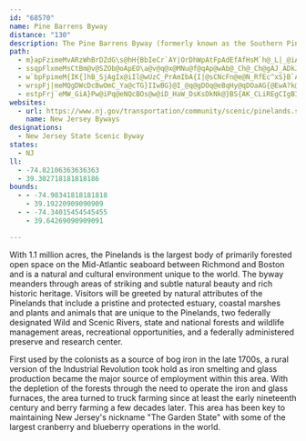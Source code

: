 ```yaml
---
id: "68570"
name: Pine Barrens Byway
distance: "130"
description: The Pine Barrens Byway (formerly known as the Southern Pinelands Natural Heritage Trail) meanders through areas of striking and subtle natural beauty and rich historic heritage.
path:
  - m}apFzimeMvARzWhBrDZdG\s@hH{BbIeCr`AY|OrDhWpAtFpAdEfAfHsM`h@_L|_@iAr@eJ`NgGjLgCdG{@~BcBhC}BdDs@b@uH|H{A|Bo@rCMnA{@`G_@nA}@|H{B`PsAlKeDxTIRGx@oA|Ie@`DoGfd@eChOaAzEGdA}Fp^_BnEc]f_AwIfUOp@UXaIzT}Otb@i@JK`AyAlFkDnJmAnGuEt_@Qr@aEf[sAtJm@nC}@nI_XjnBcLfx@_InVsHtXkBlGgDbMaL`a@iCpJWnAyDvMs@lB{@tCs@~ByOcRwC{DmNuRCUYQuFoH[GSo@iI{IkHyIqCgDGi@i@QsGuI}M_PqSaXaBgBgAsDaAiGqDwTaf@gl@Qo@e@KcHqIc@QeOpB_A?CPmDl@aEjB_BVQl@gJjEg]xU}GzC_L|BwBr@q@n@{@VqAbDoA`HuAfESXm@lDoBfIOlCjA~KHdDi@VwCxD]F]n@aIjHyKvJc]v\w@jAgA`AeHrHuLzIw@^[d@q@R}BfBe@x@u@PgG~FuAx@iCpBgCbBaOrOsB`A{@DsQRIPeCj@eCxBmGhJ[tOMzLmDbNgGdOeBdFUBwAfJOtEHlVGnCi@vFUr@SDq@jBmBtB_IbLiFzGsCxBaGtAs@d@g@~@s@bAgB~DkFdCe@xVQ`MwD`SoAd^u@~L@pAcAzK}Kt}@sGhg@WvCU|G{HphC_AvXsHlP}Dnv@xA~Fp@~Bd[lf@x@zAhCrWl@rDfCvShCnTzBlQrNhkA}AlAkBfBnB`N?dCIzAY|Aq@fCa@pBg@hBWhBa@nBS~AAlA[xDYzCMdCiAjO{@hJg@zIiJhoA]`HvBjCrCnDpBqErp@uuAvBaEdByCvAkDfJ_SbEeJbXal@BHxH`@BCllAzHhy@jFdMt@pUvH~C\ze@xGl@H`NlBjgAbPfVkA|PdElL|FvGfJpAzAdAt@jAR`WVpkA|@x\_NrQkObCiBrIqH~C}AzPwHff@sSbBNnCjFbAdA`@n@VJlA|AjCrCtBrBrCnDfBp@`Aj@l@~@t@z@t@v@pBhBZ\~@`@bBPdDGp@Qj@k@nAq@z@k@lB}@rD_C~AmAp@QbE^~Ad@hFp@hGmBtBi@b@Sd@Ip@[pASbG_B`KiCnDo@jDcAvA[r@i@rBgCd@KNi@pa@sg@dO}PbXwZJo@ZCf@_AzCaDnFsGn@OBo@lLqNp@QH]bEuEhB_Cz\w[xEmCfSoFdC{@jn@iR`RqFpQgFn@Yf@[v@oAr@cB]}CM{AGaBDsCP_CvA}KbBgS|GxEb@R~APxAApNFtIEzHg@rHk@xB@lRh@xCLnENz\t@lFlA~D~D|@bAzJbPnOlM~EvAjIhDxIdDr@b@xA^dDSdHqBve@uNlO{CjIw@nG?jt@b[zLjHvI`FzIpF`DbJ^pAlKtObAtCtE`CrBf@bv@vInSdC~_@jEJVxH`@^W~A]rHcC`Ac@vCu@FQnOsEhAYpx@}AhDTpIdDrGtCfJpEp@Pn@XZ\jIhDzg@vUp_@lPT`@vGbCR`@^Fxi@dWn@GzAETk@xCoAz@?bBw@^?dQaGhUaHHO~FkBlAQhCmCrAgA|@_AzDqE~BeCR[|DuEdBiBpAeBlCsD`@o@|DmFfBoClCkDpJeNbGmJn@{@l@u@TW^[|@o@`JkFr@_@d@KvAKr@?|@DbDb@bAZvBb@|@Xz@?ZHt@J~@D\HdBbB|Bn@zFfAv@h@kBhGqGdRY|Ao@~BCl@GV[vEGlFgGnfAu@pK{@`GiEnMKdAWDcPf`@uArFmCtO[jDYjM?z}Be@vOw@|GaAf_@s@dHqBdFqAtGm@bRi@~EuBdMwBbIH~E^t@LjCjBzIV~C_@`g@SjYm@nsBOfn@Qpq@gAtrDaAhm@oJ`m@aEzVg@xCSz@{Jto@y[fsBSlCs@lF^tNfLreBLjAz@n@Pt@c@~Ii@tLhMn@pCKvBaApJgD~VaJp@OfCwBnEqFrCsDdBwCpAiAv@gAz@oA|FcFzGeEfm@{^z[iSjNwHnCcB~GeBbGQ`Gf@dHzBza@dTnHtDjJ|FfHtAxm@dErZxBlo@dClGGvGc@`CeAtF}EdPuL`AStDsCf@S`Am@`H{BnFiAlGoBfGeCxZsIrDo@lRsEfG{AlC}@hGqAlF}AdCaAlHcFrLiN|B{Dh@qCZ}DiAoQw@uIuCmZiBwH?i@aH}QqAeFSeBk@kDkDaWGiAGyBP{Fr@{Dh@_CvAgHhAqGd@}EXaEPoAF{AzAqc@VaGXgKbAgY^qEb@oAj@oAtAcCbCcEpB{Cv@aAlB_BdPgFfAm@r@e@zA{AhAwA~CyEJUh@}@fAcCzByH|E}O`DyKpB_HrEqQfAmDXcBLcBB{ACoAQsBcAcIoEu[gGo_@OsAy@}I{Bmf@AiGvFaQhY{o@pQkd@dJaWbBcDhAkAh@kBf@uFt@eZhBcSbA}GL{BLKj@kHDuB?oOPsCbB{FrBgF{BeIC{@QM}AyDAuBQEiEmPWM_@oC{C{LKC?mAWWwAoE}GqW{AsFkAwEiG{TcFwRwAeGw@oEcAyEYiBqCwMw@qEy@{DWq@k@cAqCqDo@iAo@aBaC{FuEiLkAaDi@oAoAeCm@}@}@eAaBoA}@g@mAg@sBe@uDg@eLsB}JsBoPsDkCg@qDy@kAQwAa@}Ak@oAu@sAtCwBlFk@nAwCpFsN|Ya@x@eLbV{GvNgIvPeKbTeKxS{Spc@{FnL}B|EcCbFuCnEuBpEx\x[w_@|x@uCdFOz@a@`@yBrFeI`PaSrb@UpAWFgEjJwDtHwDf@g@n@}FnLa@Pg@`BiLvVe@zBe@l@In@uNpZkFtHuH~GuGdF}GpGQ?kIzGiGtFYDMf@}DjDs@gA_DsCkSiSeQ{PqOoNa@ES{@}DkFePeXuFwJa@Qc@yAsOuWkP{YkCwDQkA{@c@_Zwg@WoAgAe@cBmBO{@mg@k{@q@E
  - ssqpFlxmeMsCtBm@v@SZOb@oApEO\a@v@q@x@MNu@f@qAp@wAb@_Ch@_Ch@gAJ_ADkJQcA?M?q@C}AWw@Ys@[UUUOk@o@i@q@{@aB_@gAMe@YqBSwCc@xGs@~NSxEC|ABxAXrLXfPL`EA`@IZIZi@v@iAxAw@dA}A`BiBnAsFfC{@n@{@r@w@hAaB|AwHvFgBhAiOtKcFjE_Ap@sZpNeKlF_J|EoDhBaBz@c@RqCvAq@XYTy@`@o@j@[\i@|@aErIi@pAeBlDoBnC_BpBQNMPqBfC]l@wAnCm@zAGVALE`@DnAHr@pB`HzDfNfAlE|@dEVzBhAhPXlEN|Aj@`JbApMdCxc@vAbRZbG?|@IxBUzBWfDGb@_BhRGn@qAjPaBdRyG~z@o@tFwAlHs@nFYzD?xAHrA\tBxF|W~CjNb@vC@f@?rBIhE_@xVcApm@UxNEfDKhGAhBOdG?r@YzROrIK`HGvDQhE{@lKKn@q@tIe@zEiCbZs@xNInAGh@Kb@a@hAu@fBcDnIm@rAeBlE_FtMcAzBQl@uFxNk@tAqAlDcA|BsEtLe@tAgDzI{DzJyEpL_@jAYjAG`@?jA@d@PhAv@vEd@lDX`G^tENrA^xBx@vDVbA`@`BF|@AbAMdA]hB}@xDoA~FYxAaAhEk@vCaAnEi@jCQj@Mr@iAfF}@nDw@|BQ`@aAxAo@n@kAbAUVmA`As@p@y@p@yArA_@VuHbH}CjCgJhIkZvWo@r@c@r@e@bAi@jBOx@Ez@GlCOp^AdBFhABd@N|@^xAv@pBxCzGlAfEdBdI~a@haB
  - w`bpFpimeM{IK{]hB_SjAgIx@iIl@wUzC_PrAmIbA{I|@sCNcFn@e@N_RfEc^xS}B`AkEzAgCEw[oDaDyA]?A@uGcJwFu@mDzBgAxA_ArCQJSxAKHw@`FeBNa@rA_DUyLoByD}@IUeCo@iBkAaHiE_B_A}@i@eFcDeBgAi@YkCuAoByAm@c@_JeFiIkBuAYqD]}D_@_C?oEAkCCO?uANoEd@}FL_Mx@iSsA_ZiD_@b@{Bz@iAr@oE`EWF
  - wrspFj|meMQgDWcDcBwOmC_Ya@cTG}IIwBG}@I_@q@gDOq@eBqHy@qDOaAG{@EwA?k@JoCRcDxE_u@ZkD`C}QHiABsCMwCSsBQkAkC{Oi@uDCe@Sq@mDuToAqHIq@Mo@qAeIWmCC}AAsF@_ZF{CFgA?MxCad@FeB@o@AoCOkCGm@[gBcD}L_B_H_@oB
  - estpFrj`eMW_GiA}Pw@iPq@eNQcBOs@w@iD_HaW_DsKsDkNk@}BS{AK_CLiREgCIgBIkBQkASmBu@iE]_CI}@MmCAs@hAmYDyB?mCCiCOuDKkFD}ADeAf@aFXmJb@uL?aBYaEYiCa@eB{CyFyAwBc@{@G[o@sF
websites:
  - url: https://www.nj.gov/transportation/community/scenic/pinelands.shtm
    name: New Jersey Byways
designations:
  - New Jersey State Scenic Byway
states:
  - NJ
ll:
  - -74.82106363636363
  - 39.302718181818186
bounds:
  - - -74.98341818181818
    - 39.19220909090909
  - - -74.34015454545455
    - 39.64269090909091

---
```


With 1.1 million acres, the Pinelands is the largest body of primarily forested open space on the Mid-Atlantic seaboard between Richmond and Boston and is a natural and cultural environment unique to the world. The byway meanders through areas of striking and subtle natural beauty and rich historic heritage. Visitors will be greeted by natural attributes of the Pinelands that include a pristine and protected estuary, coastal marshes and plants and  animals that are unique to the Pinelands, two federally designated Wild and Scenic Rivers, state and national forests and wildlife management areas, recreational opportunities, and a federally administered preserve and research center.

First used by the colonists as a source of bog iron in the late 1700s, a rural version of the Industrial Revolution took hold as iron smelting and glass production became the major source of employment within this area. With the depletion of the forests through the need to operate the iron and glass furnaces, the area turned to truck farming since at least the early nineteenth century and berry farming a few decades later. This area has been key to maintaining New Jersey's nickname "The Garden State" with some of the largest cranberry and blueberry operations in the world.
